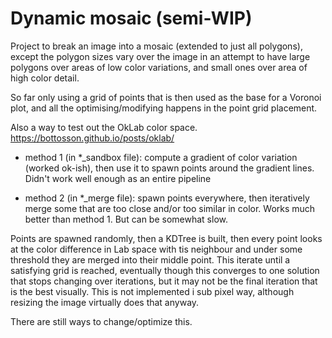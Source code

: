 # Dynamic mosaic (semi-WIP)

Project to break an image into a mosaic (extended to just all polygons), except the polygon sizes vary over the image in an attempt to have large polygons over areas of low color variations, and small ones over area of high color detail.

So far only using a grid of points that is then used as the base for a Voronoi plot, and all the optimising/modifying happens in the point grid placement.

Also a way to test out the OkLab color space. https://bottosson.github.io/posts/oklab/

- method 1 (in *_sandbox file): compute a gradient of color variation (worked ok-ish), then use it to spawn points around the gradient lines. Didn't work well enough as an entire pipeline

- method 2 (in *_merge file): spawn points everywhere, then iteratively merge some that are too close and/or too similar in color. Works much better than method 1. But can be somewhat slow.

Points are spawned randomly, then a KDTree is built, then every point looks at the color difference in Lab space with tis neighbour and under some threshold they are merged into their middle point. This iterate until a satisfying grid is reached, eventually though this converges to one solution that stops changing over iterations, but it may not be the final iteration that is the best visually. This is not implemented i sub pixel way, although resizing the image virtually does that anyway.

There are still ways to change/optimize this.